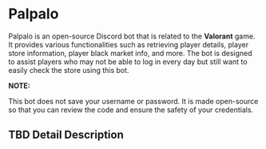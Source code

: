 # Palpalo

Palpalo is an open-source Discord bot that is related to the **Valorant** game. It provides various functionalities such as retrieving player details, player store information, player black market info, and more. The bot is designed to assist players who may not be able to log in every day but still want to easily check the store using this bot.

**NOTE:**

This bot does not save your username or password. It is made open-source so that you can review the code and ensure the safety of your credentials.

## TBD Detail Description